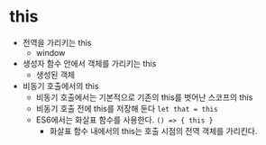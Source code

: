 # this

- 전역을 가리키는 this
  - window
- 생성자 함수 안에서 객체를 가리키는 this
  - 생성된 객체
- 비동기 호출에서의 this
  - 비동기 호출에서는 기본적으로 기존의 this를 벗어난 스코프의 this
  - 비동기 호출 전에 this를 저장해 둔다 `let that = this`
  - ES6에서는 화살표 함수를 사용한다. `() => { this }`
    - 화살표 함수 내에서의 this는 호출 시점의 전역 객체를 가리킨다.

